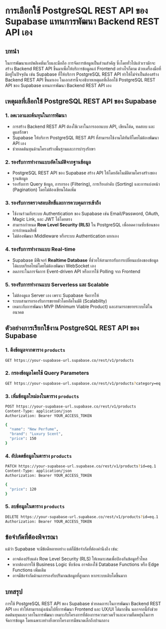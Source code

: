# การเลือกใช้ PostgreSQL REST API ของ Supabase แทนการพัฒนา Backend REST API เอง

## บทนำ

ในการพัฒนาแอปพลิเคชันเว็บและมือถือ การจัดการข้อมูลเป็นส่วนสำคัญ ซึ่งโดยทั่วไปแล้วเรามักจะสร้าง Backend REST API ขึ้นมาเพื่อให้บริการข้อมูลแก่ Frontend อย่างไรก็ตาม ด้วยเครื่องมือที่มีอยู่ในปัจจุบัน เช่น Supabase ที่ให้บริการ PostgreSQL REST API ทำให้ไม่จำเป็นต้องสร้าง Backend REST API ขึ้นมาเอง ในเอกสารนี้จะอธิบายเหตุผลที่เลือกใช้ PostgreSQL REST API ของ Supabase แทนการพัฒนา Backend REST API เอง

## เหตุผลที่เลือกใช้ PostgreSQL REST API ของ Supabase

### 1. **ลดเวลาและต้นทุนในการพัฒนา**

- การสร้าง Backend REST API ต้องใช้เวลาในการออกแบบ API, เขียนโค้ด, ทดสอบ และดูแลรักษา
- Supabase ให้บริการ PostgreSQL REST API ที่สามารถใช้งานได้ทันทีโดยไม่ต้องพัฒนา API เอง
- ช่วยลดต้นทุนด้านโครงสร้างพื้นฐานและการบำรุงรักษา

### 2. **รองรับการทำงานแบบอัตโนมัติจากฐานข้อมูล**

- PostgreSQL REST API ของ Supabase สร้าง API ให้โดยอัตโนมัติตามโครงสร้างของฐานข้อมูล
- รองรับการ Query ข้อมูล, การกรอง (Filtering), การเรียงลำดับ (Sorting) และการแบ่งหน้า (Pagination) โดยไม่ต้องเขียนโค้ดเพิ่ม

### 3. **รองรับการตรวจสอบสิทธิ์และการควบคุมการเข้าถึง**

- ใช้งานร่วมกับระบบ Authentication ของ Supabase เช่น Email/Password, OAuth, Magic Link, และ JWT ได้โดยตรง
- สามารถกำหนด **Row Level Security (RLS)** ใน PostgreSQL เพื่อลดความซับซ้อนของการกำหนดสิทธิ์
- ไม่ต้องพัฒนา Middleware หรือระบบ Authentication แยกเอง

### 4. **รองรับการทำงานแบบ Real-time**

- Supabase มีฟีเจอร์ **Realtime Database** ที่ช่วยให้สามารถรับการเปลี่ยนแปลงของข้อมูลได้แบบเรียลไทม์โดยไม่ต้องพัฒนา WebSocket เอง
- ลดภาระในการจัดการ Event-driven API หรือการใช้ Polling จาก Frontend

### 5. **รองรับการทำงานแบบ Serverless และ Scalable**

- ไม่ต้องดูแล Server เอง เพราะ Supabase จัดการให้
- ระบบสามารถรองรับการขยายตัวโดยอัตโนมัติ (Scalability)
- เหมาะกับการพัฒนา MVP (Minimum Viable Product) และสามารถขยายระบบได้ในอนาคต

## ตัวอย่างการเรียกใช้งาน PostgreSQL REST API ของ Supabase

### **1. ดึงข้อมูลจากตาราง `products`**

```sh
GET https://your-supabase-url.supabase.co/rest/v1/products
```

### **2. กรองข้อมูลโดยใช้ Query Parameters**

```sh
GET https://your-supabase-url.supabase.co/rest/v1/products?category=eq.Fragrance
```

### **3. เพิ่มข้อมูลใหม่ลงในตาราง `products`**

```sh
POST https://your-supabase-url.supabase.co/rest/v1/products
Content-Type: application/json
Authorization: Bearer YOUR_ACCESS_TOKEN

{
  "name": "New Perfume",
  "brand": "Luxury Scent",
  "price": 150
}
```

### **4. อัปเดตข้อมูลในตาราง `products`**

```sh
PATCH https://your-supabase-url.supabase.co/rest/v1/products?id=eq.1
Content-Type: application/json
Authorization: Bearer YOUR_ACCESS_TOKEN

{
  "price": 120
}
```

### **5. ลบข้อมูลในตาราง `products`**

```sh
DELETE https://your-supabase-url.supabase.co/rest/v1/products?id=eq.1
Authorization: Bearer YOUR_ACCESS_TOKEN
```

## ข้อจำกัดที่ต้องพิจารณา

แม้ว่า Supabase จะมีข้อดีหลายอย่าง แต่ก็มีข้อจำกัดที่ต้องคำนึงถึง เช่น:

- อาจต้องปรับแต่ง Row Level Security (RLS) ให้เหมาะสมเพื่อป้องกันข้อมูลรั่วไหล
- หากต้องการใช้ Business Logic ซับซ้อน อาจต้องใช้ Database Functions หรือ Edge Functions เพิ่มเติม
- อาจมีข้อจำกัดด้านการรองรับปริมาณข้อมูลที่สูงมาก หากระบบเติบโตขึ้นมาก

## บทสรุป

การใช้ PostgreSQL REST API ของ Supabase ช่วยลดภาระในการพัฒนา Backend REST API เอง ทำให้สามารถมุ่งเน้นไปที่การพัฒนา Frontend และ UX/UI ได้มากขึ้น นอกจากนี้ยังช่วยลดต้นทุนและเวลาในการพัฒนา เหมาะกับโครงการที่ต้องการความรวดเร็วและความยืดหยุ่นในการจัดการข้อมูล โดยเฉพาะอย่างยิ่งหากโครงการมีขนาดเล็กถึงปานกลาง
